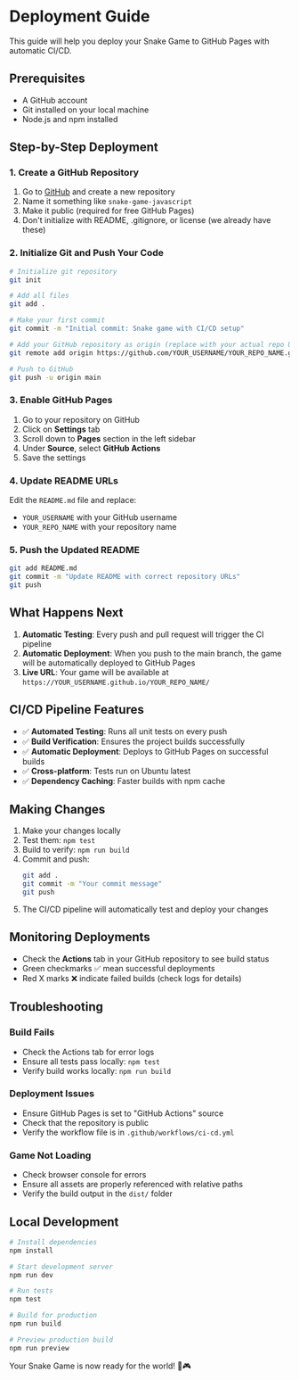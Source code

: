 # Deployment Guide

This guide will help you deploy your Snake Game to GitHub Pages with automatic CI/CD.

## Prerequisites

- A GitHub account
- Git installed on your local machine
- Node.js and npm installed

## Step-by-Step Deployment

### 1. Create a GitHub Repository

1. Go to [GitHub](https://github.com) and create a new repository
2. Name it something like `snake-game-javascript`
3. Make it public (required for free GitHub Pages)
4. Don't initialize with README, .gitignore, or license (we already have these)

### 2. Initialize Git and Push Your Code

```bash
# Initialize git repository
git init

# Add all files
git add .

# Make your first commit
git commit -m "Initial commit: Snake game with CI/CD setup"

# Add your GitHub repository as origin (replace with your actual repo URL)
git remote add origin https://github.com/YOUR_USERNAME/YOUR_REPO_NAME.git

# Push to GitHub
git push -u origin main
```

### 3. Enable GitHub Pages

1. Go to your repository on GitHub
2. Click on **Settings** tab
3. Scroll down to **Pages** section in the left sidebar
4. Under **Source**, select **GitHub Actions**
5. Save the settings

### 4. Update README URLs

Edit the `README.md` file and replace:
- `YOUR_USERNAME` with your GitHub username
- `YOUR_REPO_NAME` with your repository name

### 5. Push the Updated README

```bash
git add README.md
git commit -m "Update README with correct repository URLs"
git push
```

## What Happens Next

1. **Automatic Testing**: Every push and pull request will trigger the CI pipeline
2. **Automatic Deployment**: When you push to the main branch, the game will be automatically deployed to GitHub Pages
3. **Live URL**: Your game will be available at `https://YOUR_USERNAME.github.io/YOUR_REPO_NAME/`

## CI/CD Pipeline Features

- ✅ **Automated Testing**: Runs all unit tests on every push
- ✅ **Build Verification**: Ensures the project builds successfully
- ✅ **Automatic Deployment**: Deploys to GitHub Pages on successful builds
- ✅ **Cross-platform**: Tests run on Ubuntu latest
- ✅ **Dependency Caching**: Faster builds with npm cache

## Making Changes

1. Make your changes locally
2. Test them: `npm test`
3. Build to verify: `npm run build`
4. Commit and push:
   ```bash
   git add .
   git commit -m "Your commit message"
   git push
   ```
5. The CI/CD pipeline will automatically test and deploy your changes

## Monitoring Deployments

- Check the **Actions** tab in your GitHub repository to see build status
- Green checkmarks ✅ mean successful deployments
- Red X marks ❌ indicate failed builds (check logs for details)

## Troubleshooting

### Build Fails
- Check the Actions tab for error logs
- Ensure all tests pass locally: `npm test`
- Verify build works locally: `npm run build`

### Deployment Issues
- Ensure GitHub Pages is set to "GitHub Actions" source
- Check that the repository is public
- Verify the workflow file is in `.github/workflows/ci-cd.yml`

### Game Not Loading
- Check browser console for errors
- Ensure all assets are properly referenced with relative paths
- Verify the build output in the `dist/` folder

## Local Development

```bash
# Install dependencies
npm install

# Start development server
npm run dev

# Run tests
npm test

# Build for production
npm run build

# Preview production build
npm run preview
```

Your Snake Game is now ready for the world! 🐍🎮